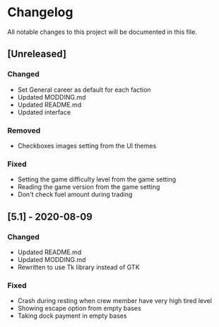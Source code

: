 # Changelog
All notable changes to this project will be documented in this file.

## [Unreleased]

### Changed
- Set General career as default for each faction
- Updated MODDING.md
- Updated README.md
- Updated interface

### Removed
- Checkboxes images setting from the UI themes

### Fixed
- Setting the game difficulty level from the game setting
- Reading the game version from the game setting
- Don't check fuel amount during trading

## [5.1] - 2020-08-09

### Changed
- Updated README.md
- Updated MODDING.md
- Rewritten to use Tk library instead of GTK

### Fixed
- Crash during resting when crew member have very high tired level
- Showing escape option from empty bases
- Taking dock payment in empty bases
